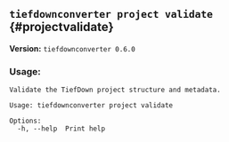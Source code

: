 ## `tiefdownconverter project validate` {#projectvalidate}

**Version:** `tiefdownconverter 0.6.0`

### Usage:
```
Validate the TiefDown project structure and metadata.

Usage: tiefdownconverter project validate

Options:
  -h, --help  Print help
```

